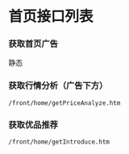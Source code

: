 # 首页接口列表

### 获取首页广告  
静态

### 获取行情分析（广告下方）  
`/front/home/getPriceAnalyze.htm`

### 获取优品推荐  
`/front/home/getIntroduce.htm`